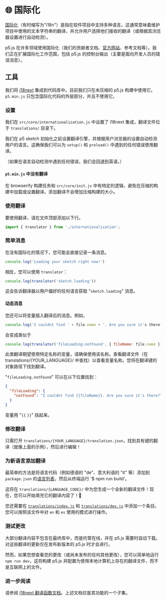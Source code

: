 # 🌐 国际化

[国际化](https://developer.mozilla.org/docs/Glossary/Internationalization_and_localization)（有时缩写为"i18n"）是指在软件项目中支持多种语言。这通常意味着维护项目中使用的文本字符串的翻译，并允许用户选择他们接收的翻译（或根据其浏览器设置进行自动检测）。

p5.js 在许多领域使用国际化（我们的贡献者文档、[官方网站](https://p5js.org)、参考文档等）。我们正在扩展国际化工作范围，包括 p5.js 的控制台输出（主要是面向开发人员的错误消息）。

## 工具

我们将 [i18next](https://www.i18next.com) 集成到代码库中。目前我们只在未压缩的 p5.js 构建中使用它。`p5.min.js` 只包含国际化代码的外层部分，并且不使用它。

### 设置

我们在 `src/core/internationalization.js` 中设置了 i18next 集成，翻译文件位于 `translations/` 目录下。

我们在 p5 sketch 初始化之前设置翻译引擎，并根据用户浏览器的设置自动检测用户的语言。这确保我们可以为 `setup()` 和 `preload()` 中遇到的任何错误使用翻译。

（如果在语言自动检测中遇到任何错误，我们会回退到英语。）

#### `p5.min.js` 中没有翻译

在 browserify 构建任务和 `src/core/init.js` 中有特定的逻辑，避免在压缩的构建中加载或设置翻译。添加翻译不会增加压缩构建的大小。

### 使用翻译

要使用翻译，请在文件顶部添加以下行。

```js
import { translator } from './internationalization';
```

### 简单消息

在没有国际化的情况下，您可能会直接记录一条消息。

```js
console.log('Loading your sketch right now!')
```

相反，您可以使用 `translator`：

```js
console.log(translator('sketch.loading'))
```

这会告诉翻译器以用户偏好的任何语言获取 "`sketch.loading`" 消息。

#### 动态消息

您还可以将变量插入翻译后的消息。例如，

```js
console.log('I couldnt find ' + file.name + '. Are you sure it's there?')
```

会变成类似于

```js
console.log(translator('fileLoading.notFound', { fileName: file.name }))
```

此类翻译期望使用特定名称的变量，请确保使用该名称。查看翻译文件（在 translations/{YOUR_LANGUAGE}/ 中查找）以查看变量名称。您将在翻译键的对象路径下找到翻译。

"`fileLoading.notFound`" 可以在以下位置找到：

```json
{
  "fileLoading": {
    "notFound": "I couldnt find {{fileName}}. Are you sure it's there?"
  }
}
```

变量用 "`{{` `}}`" 括起来。

### 修改翻译

只需打开 `translations/{YOUR_LANGUAGE}/translation.json`，找到具有键的翻译（就像上面的示例），然后进行编辑！

### 为新语言添加翻译

最简单的方法是将语言代码（例如德语的 "de"、意大利语的 "it" 等）添加到 `package.json` 的[语言列表](https://github.com/processing/p5.js/blob/84bc1f92c89786f48e5d6fd1045feb649b932eea/package.json#L111-L114)，然后从终端运行 '$ npm run build'。

这将在 `translations/{LANGUAGE_CODE}/` 中为您生成一个全新的翻译文件！现在，您可以开始填充它的翻译内容了！🥖

您还需要在 [`translations/index.js`](../translations/index.js) 和 [`translations/dev.js`](../translations/dev.js) 中添加一个条目。您可以按照该文件中对 `en` 和 `es` 使用的模式进行操作。

### 测试更改
大部分翻译内容不包含在最终库中，而是托管在线，并在 p5.js 需要时自动下载。对这些翻译的更新仅在发布新版本的 p5.js 时才会进行。

然而，如果您想查看您的更改（或尚未发布的任何其他更改），您可以简单地运行 `npm run dev`，这将构建 p5.js 并配置为使用本地计算机上存在的翻译文件，而不是互联网上的文件。

### 进一步阅读

请参阅 [i18next 翻译函数文档](https://www.i18next.com/translation-function/essentials)。上述文档仅是其功能的一个子集。
